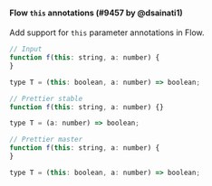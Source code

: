 <!--

1. Choose a folder based on which language your PR is for.

   - For JavaScript, choose `javascript/` etc.
   - For TypeScript specific syntax, choose `typescript/`.
   - If your PR applies to multiple languages, such as TypeScript/Flow, choose one folder and mention which languages it applies to.

2. In your chosen folder, create a file with your PR number: `pr-XXXX.md`. For example: `typescript/pr-6728.md`.

3. Copy the content below and paste it in your new file.

4. Fill in a title, the PR number and your user name.

5. Optionally write a description. Many times it’s enough with just sample code.

6. Change ```jsx to your language. For example, ```yaml.

7. Change the `// Input` and `// Prettier` comments to the comment syntax of your language. For example, `# Input`.

8. Choose some nice input example code. Paste it along with the output before and after your PR.

-->

#### Flow `this` annotations (#9457 by @dsainati1)

Add support for `this` parameter annotations in Flow.

<!-- prettier-ignore -->
```jsx
// Input
function f(this: string, a: number) {
}

type T = (this: boolean, a: number) => boolean;

// Prettier stable
function f(this: string, a: number) {}

type T = (a: number) => boolean;

// Prettier master
function f(this: string, a: number) {
}

type T = (this: boolean, a: number) => boolean;
```
